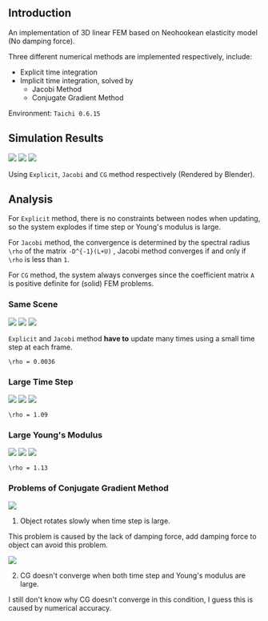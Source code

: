 ## Introduction
An implementation of 3D linear FEM based on Neohookean elasticity model (No damping force).

Three different numerical methods are implemented respectively, include:
- Explicit time integration
- Implicit time integration, solved by
    - Jacobi Method
    - Conjugate Gradient Method

Environment: `Taichi 0.6.15`

## Simulation Results


![](rendered/out-exp.gif)
![](rendered/out-ja.gif)
![](rendered/out-cg.gif)

Using `Explicit`, `Jacobi`  and `CG` method respectively (Rendered by Blender).

## Analysis

For `Explicit` method, there is no constraints between nodes when updating, so the system explodes if time step or Young's modulus is large.

For `Jacobi` method, the convergence is determined by the spectral radius `\rho` of the matrix `-D^{-1}(L+U)` , Jacobi method converges if and only if `\rho` is less than `1`.

For `CG` method, the system always converges since the coefficient matrix `A` is positive definite for (solid) FEM problems.

### Same Scene
 ![](analysis/same/0-exp.gif)
 ![](analysis/same/0-ja.gif)
 ![](analysis/same/0-cg.gif)

`Explicit` and `Jacobi` method **have to** update many times using a small time step at each frame.

`\rho = 0.0036`

### Large Time Step
 ![](analysis/time_step/1-exp.gif)
 ![](analysis/time_step/1-ja.gif)
 ![](analysis/time_step/1-cg.gif)

`\rho = 1.09`


### Large Young's Modulus
 ![](analysis/Young_modulus/2-exp.gif)
 ![](analysis/Young_modulus/2-ja.gif)
 ![](analysis/Young_modulus/2-cg.gif)

`\rho = 1.13`



### Problems of Conjugate Gradient Method

 ![](analysis/problems/3-cg.gif)

1. Object rotates slowly when time step is large.

This problem is caused by the lack of damping force, add damping force to object can avoid this problem.

 ![](analysis/problems/4-cg.gif)

2. CG doesn't converge when both time step and Young's modulus are large.

I still don't know why CG doesn't converge in this condition, I guess this is caused by numerical accuracy.



<!-- ## Reference -->


<!-- | Tables   |      Are      |  Cool | -->
<!-- |----------|:-------------:|------:| -->
<!-- | col 1 is |  left-aligned | $1600 | -->
<!-- | col 2 is |    centered   |   $12 | -->
<!-- | col 3 is | right-aligned |    $1 | -->
